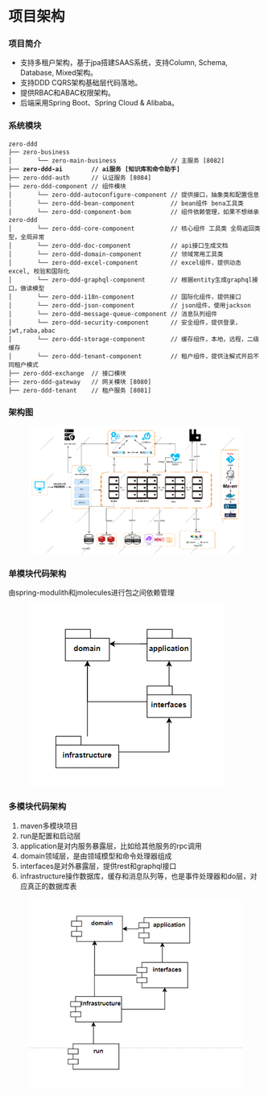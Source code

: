 # 项目架构

### 项目简介

* 支持多租户架构，基于jpa搭建SAAS系统，支持Column, Schema, Database, Mixed架构。
* 支持DDD CQRS架构基础层代码落地。
* 提供RBAC和ABAC权限架构。
* 后端采用Spring Boot、Spring Cloud & Alibaba。

### 系统模块

<pre><code>zero-ddd
├── zero-business
│       └── zero-main-business               // 主服务 [8082]
<strong>├── zero-ddd-ai        // ai服务 [知识库和命令助手]
</strong>├── zero-ddd-auth      // 认证服务 [8084]
├── zero-ddd-component // 组件模块
│       └── zero-ddd-autoconfigure-component // 提供接口，抽象类和配置信息
│       └── zero-ddd-bean-component          // bean组件 bena工具类
│       └── zero-ddd-component-bom           // 组件依赖管理，如果不想继承zero-ddd
│       └── zero-ddd-core-component          // 核心组件 工具类 全局返回类型，全局异常
│       └── zero-ddd-doc-component           // api接口生成文档
│       └── zero-ddd-domain-component        // 领域常用工具类
│       └── zero-ddd-excel-component         // excel组件，提供动态excel, 校验和国际化
│       └── zero-ddd-graphql-component       // 根据entity生成graphql接口，做读模型
│       └── zero-ddd-i18n-component          // 国际化组件，提供接口
│       └── zero-ddd-json-component          // json组件，使用jackson
│       └── zero-ddd-message-queue-component // 消息队列组件
│       └── zero-ddd-security-component      // 安全组件，提供登录，jwt,raba,abac
│       └── zero-ddd-storage-component       // 缓存组件，本地，远程，二级缓存
│       └── zero-ddd-tenant-component        // 租户组件，提供注解式开启不同租户模式
├── zero-ddd-exchange  // 接口模块
├── zero-ddd-gateway   // 网关模块 [8080]
├── zero-ddd-tenant    // 租户服务 [8081]
</code></pre>

### 架构图

<figure><img src=".gitbook/assets/未命名文件.png" alt=""><figcaption></figcaption></figure>

### 单模块代码架构

&#x20;由spring-modulith和jmolecules进行包之间依赖管理

<figure><img src=".gitbook/assets/屏幕截图 2025-03-22 203744.png" alt=""><figcaption></figcaption></figure>

### 多模块代码架构

1. maven多模块项目
2. run是配置和启动层
3. application是对内服务暴露层，比如给其他服务的rpc调用
4. domain领域层，是由领域模型和命令处理器组成
5. interfaces是对外暴露层，提供rest和graphql接口
6. infrastructure操作数据库，缓存和消息队列等，也是事件处理器和do层，对应真正的数据库表

<figure><img src=".gitbook/assets/屏幕截图 2025-03-22 204100.png" alt=""><figcaption></figcaption></figure>


